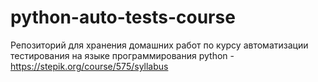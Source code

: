 # python-auto-tests-course
Репозиторий для хранения домашних работ по курсу автоматизации тестирования на языке программирования python - https://stepik.org/course/575/syllabus